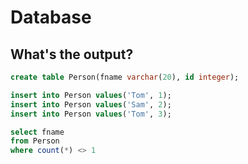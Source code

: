 # Database

## What's the output?

```sql
create table Person(fname varchar(20), id integer);

insert into Person values('Tom', 1);
insert into Person values('Sam', 2);
insert into Person values('Tom', 3);

select fname
from Person
where count(*) <> 1
```
